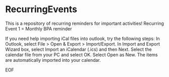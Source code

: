 # RecurringEvents
This is a repository of recurring reminders for important activities!
   Recurring Event 1 = Monthly BPA reminder

If you need help importing iCal files into outlook, try the following steps:
   In Outlook, select File > Open & Export > Import/Export.
   In Import and Export Wizard box, select Import an iCalendar (.ics) and then Next.
   Select the calendar file from your PC and select OK.
   Select Open as New. The items are automatically imported into your calendar.


EOF
